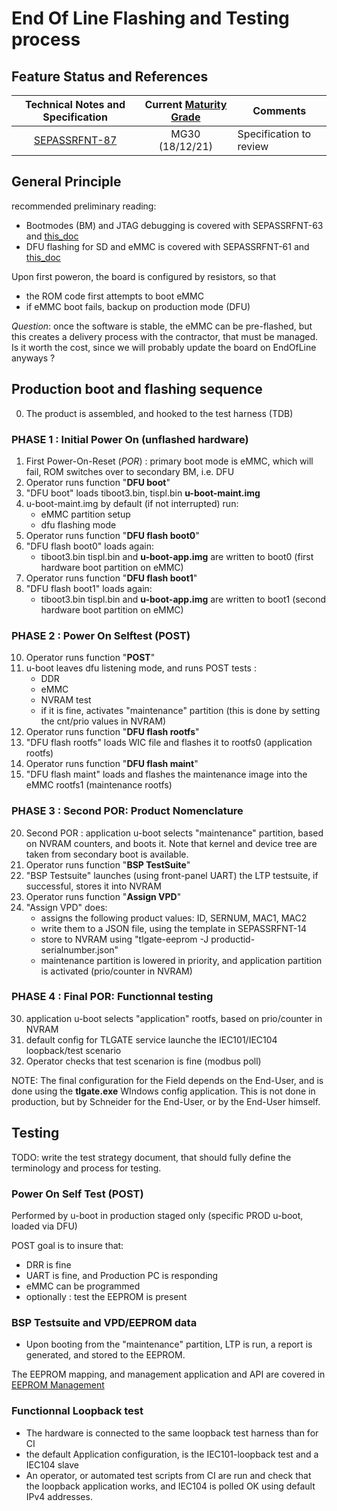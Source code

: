 End Of Line Flashing and Testing process
======================================================

## Feature Status and References

| Technical Notes and Specification | Current [Maturity Grade](../01_development_methods/SEPASSRFNT-96-development.md)| Comments |
| :---: | :---: | --- |
|[SEPASSRFNT-87](https://jira.open-groupe.com/browse/SEPASSRFNT-87) | MG30 (18/12/21) | Specification to review |

## General Principle

recommended preliminary reading:
* Bootmodes (BM) and JTAG debugging is covered with SEPASSRFNT-63 and [this_doc](SEPASSRFNT-63-JTAG-debug-setup-and-bootmodes.md)
* DFU flashing for SD and eMMC is covered with SEPASSRFNT-61 and [this_doc](SEPASSRFNT-61-DFU-flashing.md)

Upon first poweron, the board is configured by resistors, so that

* the ROM code first attempts to boot eMMC
* if eMMC boot fails, backup on production mode (DFU)

*Question*: once the software is stable, the eMMC can be pre-flashed, but this creates a delivery process with the contractor, that must be managed. Is it worth the cost, since we will probably update the board on EndOfLine anyways ?

## Production boot and flashing sequence

0. The product is assembled, and hooked to the test harness (TDB)

### PHASE 1 : Initial Power On (unflashed hardware)

1. First Power-On-Reset (*POR*) : primary boot mode is eMMC, which will fail, ROM switches over to secondary BM, i.e. DFU
2. Operator runs function "**DFU boot**"
3. "DFU boot" loads tiboot3.bin, tispl.bin **u-boot-maint.img**
4. u-boot-maint.img by default (if not interrupted) run:
	* eMMC partition setup
	* dfu flashing mode
5. Operator runs function "**DFU flash boot0**"
6. "DFU flash boot0" loads again:
	* tiboot3.bin tispl.bin and **u-boot-app.img** are written to boot0 (first hardware boot partition on eMMC)
5. Operator runs function "**DFU flash boot1**"
6. "DFU flash boot1" loads again:
	* tiboot3.bin tispl.bin and **u-boot-app.img** are written to boot1 (second hardware boot partition on eMMC)

### PHASE 2 : Power On Selftest (POST)

10. Operator runs function "**POST**"
11. u-boot leaves dfu listening mode, and runs POST tests :
	* DDR
	* eMMC
	* NVRAM test
	* if it is fine, activates "maintenance" partition (this is done by setting the cnt/prio values in NVRAM)
12. Operator runs function "**DFU flash rootfs**"
13. "DFU flash rootfs" loads WIC file and flashes it to rootfs0 (application rootfs)
14. Operator runs function "**DFU flash maint**"
15. "DFU flash maint" loads and flashes the maintenance image into the eMMC rootfs1 (maintenance rootfs)

### PHASE 3 : Second POR: Product Nomenclature 

20. Second POR : application u-boot selects "maintenance" partition, based on NVRAM counters, and boots it. Note that kernel and device tree are taken from secondary boot is available.
21. Operator runs function "**BSP TestSuite**"
22. "BSP Testsuite" launches (using front-panel UART) the LTP testsuite, if successful, stores it into NVRAM
23. Operator runs function "**Assign VPD**"
24. "Assign VPD" does:
	* assigns the following product values: ID, SERNUM, MAC1, MAC2
	* write them to a JSON file, using the template in SEPASSRFNT-14
	* store to NVRAM using "tlgate-eeprom -J productid-serialnumber.json"
	* maintenance partition is lowered in priority, and application partition is activated (prio/counter in NVRAM)

### PHASE 4 : Final POR: Functionnal testing

30. application u-boot selects "application" rootfs, based on prio/counter in NVRAM
31. default config for TLGATE service launche the IEC101/IEC104 loopback/test scenario
32. Operator checks that test scenarion is fine (modbus poll)

NOTE: The final configuration for the Field depends on the End-User, and is done using the **tlgate.exe** WIndows config application.
This is not done in production, but by Schneider for the End-User, or by the End-User himself.

## Testing

TODO: write the test strategy document, that should fully define the terminology and process for testing.

### Power On Self Test (POST)

Performed by u-boot in production staged only (specific PROD u-boot, loaded via DFU)

POST goal is to insure that:
* DRR is fine
* UART is fine, and Production PC is responding
* eMMC can be programmed
* optionally : test the EEPROM is present

### BSP Testsuite and VPD/EEPROM data

* Upon booting from the "maintenance"  partition, LTP is run, a report is generated, and stored to the EEPROM.

The EEPROM mapping, and management application and API are covered in [EEPROM Management](SEPASSRFNT-14-EEPROM-Management.md)

### Functionnal Loopback test

* The hardware is connected to the same loopback test harness than for CI
* the default Application configuration, is the IEC101-loopback test and a IEC104 slave
* An operator, or automated test scripts from CI are run and check that the loopback application works, and IEC104 is polled OK using default IPv4 addresses.


